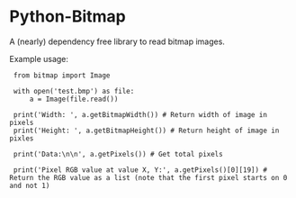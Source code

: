 # Python-Bitmap
A (nearly) dependency free library to read bitmap images. 

Example usage:

     from bitmap import Image
     
     with open('test.bmp') as file:
         a = Image(file.read())
     
     print('Width: ', a.getBitmapWidth()) # Return width of image in pixels
     print('Height: ', a.getBitmapHeight()) # Return height of image in pixles
     
     print('Data:\n\n', a.getPixels()) # Get total pixels
     
     print('Pixel RGB value at value X, Y:', a.getPixels()[0][19]) # Return the RGB value as a list (note that the first pixel starts on 0 and not 1)
     
       
